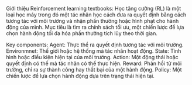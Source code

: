 Giới thiệu Reinforcement learning textbooks:
Học tăng cường (RL) là một loại học máy trong đó một tác nhân học cách đưa ra quyết định bằng cách tương tác với môi trường và nhận phần thưởng hoặc hình phạt cho hành động của mình. Mục tiêu là tìm ra chính sách tối ưu, một chiến lược để lựa chọn hành động tối đa hóa phần thưởng tích lũy theo thời gian.

Key components:
Agent: Thực thể ra quyết định tương tác với môi trường.
Environmnet: Thế giới hoặc hệ thống mà tác nhân hoạt động.
State: Tình hình hoặc điều kiện hiện tại của môi trường.
Action: Một động thái hoặc quyết định có thể mà tác nhân có thể thực hiện.
Reward: Phản hồi từ môi trường, chỉ ra sự thành công hay thất bại của một hành động.
Policy: Một chiến lược để lựa chọn hành động dựa trên trạng thái hiện tại.
